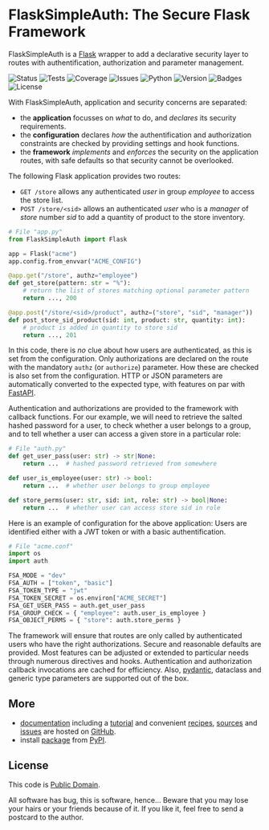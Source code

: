 # FlaskSimpleAuth: The Secure Flask Framework

FlaskSimpleAuth is a [Flask](https://flask.palletsprojects.com/) wrapper to add
a declarative security layer to routes with authentification, authorization and
parameter management.

![Status](https://github.com/zx80/flask-simple-auth/actions/workflows/fsa.yml/badge.svg?branch=main&style=flat)
![Tests](https://img.shields.io/badge/tests-104%20✓-success)
![Coverage](https://img.shields.io/badge/coverage-100%25-success)
![Issues](https://img.shields.io/github/issues/zx80/flask-simple-auth?style=flat)
![Python](https://img.shields.io/badge/python-3-informational)
![Version](https://img.shields.io/pypi/v/FlaskSimpleAuth)
![Badges](https://img.shields.io/badge/badges-8-informational)
![License](https://img.shields.io/pypi/l/flasksimpleauth?style=flat)

With FlaskSimpleAuth, application and security concerns are separated:

- the **application** focusses on *what* to do, and *declares* its security
  requirements.
- the **configuration** declares *how* the authentification and authorization
  constraints are checked by providing settings and hook functions.
- the **framework** *implements* and *enforces* the security on the application
  routes, with safe defaults so that security cannot be overlooked.

The following Flask application provides two routes:

- `GET /store` allows any authenticated *user* in group *employee* to
  access the store list.
- `POST /store/<sid>` allows an authenticated *user* who is a *manager* of
  *store* number *sid* to add a quantity of product to the store inventory.

```python
# File "app.py"
from FlaskSimpleAuth import Flask

app = Flask("acme")
app.config.from_envvar("ACME_CONFIG")

@app.get("/store", authz="employee")
def get_store(pattern: str = "%"):
    # return the list of stores matching optional parameter pattern
    return ..., 200

@app.post("/store/<sid>/product", authz=("store", "sid", "manager"))
def post_store_sid_product(sid: int, product: str, quantity: int):
    # product is added in quantity to store sid
    return ..., 201
```

In this code, there is *no* clue about how users are authenticated, as this is
set from the configuration.
Only authorizations are declared on the route with the mandatory ``authz``
(or `authorize`) parameter.
How these are checked is also set from the configuration.
HTTP or JSON parameters are automatically converted to the expected type,
with features on par with [FastAPI](https://fastapi.tiangolo.com/).

Authentication and authorizations are provided to the framework with callback functions.
For our example, we will need to retrieve the salted hashed password for a user,
to check whether a user belongs to a group, and
to tell whether a user can access a given store in a particular role:

```python
# File "auth.py"
def get_user_pass(user: str) -> str|None:
    return ...  # hashed password retrieved from somewhere

def user_is_employee(user: str) -> bool:
    return ...  # whether user belongs to group employee

def store_perms(user: str, sid: int, role: str) -> bool|None:
    return ...  # whether user can access store sid in role
```

Here is an example of configuration for the above application:
Users are identified either with a JWT token or with a basic authentification.

```python
# File "acme.conf"
import os
import auth

FSA_MODE = "dev"
FSA_AUTH = ["token", "basic"]
FSA_TOKEN_TYPE = "jwt"
FSA_TOKEN_SECRET = os.environ["ACME_SECRET"]
FSA_GET_USER_PASS = auth.get_user_pass
FSA_GROUP_CHECK = { "employee": auth.user_is_employee }
FSA_OBJECT_PERMS = { "store": auth.store_perms }
```

The framework will ensure that routes are only called by authenticated users
who have the right authorizations.
Secure and reasonable defaults are provided.
Most features can be adjusted or extended to particular needs through numerous
directives and hooks.
Authentication and authorization callback invocations are cached for efficiency.
Also, [pydantic](https://docs.pydantic.dev/), dataclass and generic type
parameters are supported out of the box.

## More

- [documentation](https://zx80.github.io/flask-simple-auth/)
  including a [tutorial](https://zx80.github.io/flask-simple-auth/TUTORIAL)
  and convenient [recipes](https://zx80.github.io/flask-simple-auth/RECIPES),
  [sources](https://github.com/zx80/flask-simple-auth) and
  [issues](https://github.com/zx80/flask-simple-auth/issues) are hosted on
  [GitHub](https://github.com/).
- install [package](https://pypi.org/project/FlaskSimpleAuth/) from
  [PyPI](https://pypi.org/).

## License

This code is [Public Domain](https://creativecommons.org/publicdomain/zero/1.0/).

All software has bug, this is software, hence…
Beware that you may lose your hairs or your friends because of it.
If you like it, feel free to send a postcard to the author.
